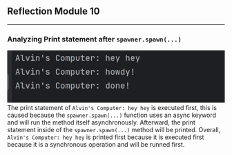 ## Reflection Module 10
<hr>

### Analyzing Print statement after `spawner.spawn(...)`

![img.png](img.png)
<br>
The print statement of `Alvin's Computer: hey hey` is executed first, this is caused because the `spawner.spawn(...)` function uses an async keyword and will run the method itself asynchronously. Afterward, the print statement inside of the `spawner.spawn(...)` method will be printed. Overall, `Alvin's Computer: hey hey` is printed first because it is executed first because it is a synchronous operation and will be runned first.